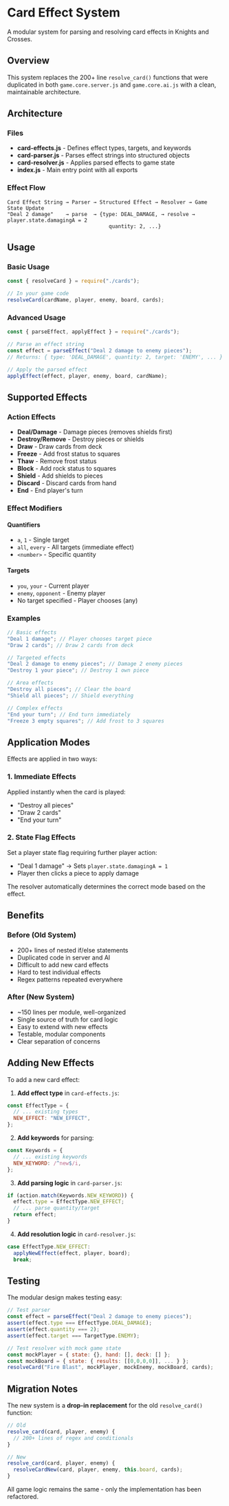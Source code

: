 # Card Effect System

A modular system for parsing and resolving card effects in Knights and Crosses.

## Overview

This system replaces the 200+ line `resolve_card()` functions that were duplicated in both `game.core.server.js` and `game.core.ai.js` with a clean, maintainable architecture.

## Architecture

### Files

- **card-effects.js** - Defines effect types, targets, and keywords
- **card-parser.js** - Parses effect strings into structured objects
- **card-resolver.js** - Applies parsed effects to game state
- **index.js** - Main entry point with all exports

### Effect Flow

```
Card Effect String → Parser → Structured Effect → Resolver → Game State Update
"Deal 2 damage"    → parse  → {type: DEAL_DAMAGE, → resolve → player.state.damagingA = 2
                                 quantity: 2, ...}
```

## Usage

### Basic Usage

```javascript
const { resolveCard } = require("./cards");

// In your game code
resolveCard(cardName, player, enemy, board, cards);
```

### Advanced Usage

```javascript
const { parseEffect, applyEffect } = require("./cards");

// Parse an effect string
const effect = parseEffect("Deal 2 damage to enemy pieces");
// Returns: { type: 'DEAL_DAMAGE', quantity: 2, target: 'ENEMY', ... }

// Apply the parsed effect
applyEffect(effect, player, enemy, board, cardName);
```

## Supported Effects

### Action Effects

- **Deal/Damage** - Damage pieces (removes shields first)
- **Destroy/Remove** - Destroy pieces or shields
- **Draw** - Draw cards from deck
- **Freeze** - Add frost status to squares
- **Thaw** - Remove frost status
- **Block** - Add rock status to squares
- **Shield** - Add shields to pieces
- **Discard** - Discard cards from hand
- **End** - End player's turn

### Effect Modifiers

#### Quantifiers

- `a`, `1` - Single target
- `all`, `every` - All targets (immediate effect)
- `<number>` - Specific quantity

#### Targets

- `you`, `your` - Current player
- `enemy`, `opponent` - Enemy player
- No target specified - Player chooses (any)

### Examples

```javascript
// Basic effects
"Deal 1 damage"; // Player chooses target piece
"Draw 2 cards"; // Draw 2 cards from deck

// Targeted effects
"Deal 2 damage to enemy pieces"; // Damage 2 enemy pieces
"Destroy 1 your piece"; // Destroy 1 own piece

// Area effects
"Destroy all pieces"; // Clear the board
"Shield all pieces"; // Shield everything

// Complex effects
"End your turn"; // End turn immediately
"Freeze 3 empty squares"; // Add frost to 3 squares
```

## Application Modes

Effects are applied in two ways:

### 1. Immediate Effects

Applied instantly when the card is played:

- "Destroy all pieces"
- "Draw 2 cards"
- "End your turn"

### 2. State Flag Effects

Set a player state flag requiring further player action:

- "Deal 1 damage" → Sets `player.state.damagingA = 1`
- Player then clicks a piece to apply damage

The resolver automatically determines the correct mode based on the effect.

## Benefits

### Before (Old System)

- 200+ lines of nested if/else statements
- Duplicated code in server and AI
- Difficult to add new card effects
- Hard to test individual effects
- Regex patterns repeated everywhere

### After (New System)

- ~150 lines per module, well-organized
- Single source of truth for card logic
- Easy to extend with new effects
- Testable, modular components
- Clear separation of concerns

## Adding New Effects

To add a new card effect:

1. **Add effect type** in `card-effects.js`:

```javascript
const EffectType = {
  // ... existing types
  NEW_EFFECT: "NEW_EFFECT",
};
```

2. **Add keywords** for parsing:

```javascript
const Keywords = {
  // ... existing keywords
  NEW_KEYWORD: /^new$/i,
};
```

3. **Add parsing logic** in `card-parser.js`:

```javascript
if (action.match(Keywords.NEW_KEYWORD)) {
  effect.type = EffectType.NEW_EFFECT;
  // ... parse quantity/target
  return effect;
}
```

4. **Add resolution logic** in `card-resolver.js`:

```javascript
case EffectType.NEW_EFFECT:
  applyNewEffect(effect, player, board);
  break;
```

## Testing

The modular design makes testing easy:

```javascript
// Test parser
const effect = parseEffect("Deal 2 damage to enemy pieces");
assert(effect.type === EffectType.DEAL_DAMAGE);
assert(effect.quantity === 2);
assert(effect.target === TargetType.ENEMY);

// Test resolver with mock game state
const mockPlayer = { state: {}, hand: [], deck: [] };
const mockBoard = { state: { results: [[0,0,0,0]], ... } };
resolveCard("Fire Blast", mockPlayer, mockEnemy, mockBoard, cards);
```

## Migration Notes

The new system is a **drop-in replacement** for the old `resolve_card()` function:

```javascript
// Old
resolve_card(card, player, enemy) {
  // 200+ lines of regex and conditionals
}

// New
resolve_card(card, player, enemy) {
  resolveCardNew(card, player, enemy, this.board, cards);
}
```

All game logic remains the same - only the implementation has been refactored.
